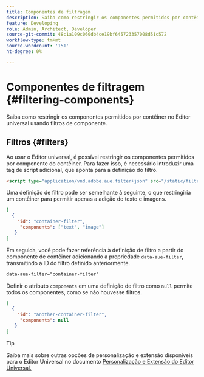 ```yaml
---
title: Componentes de filtragem
description: Saiba como restringir os componentes permitidos por contêiner no Editor universal usando filtros de componente.
feature: Developing
role: Admin, Architect, Developer
source-git-commit: 48c1a109c060db4ce19bf645723357008d51c572
workflow-type: tm+mt
source-wordcount: '151'
ht-degree: 0%

---
```



# Componentes de filtragem {#filtering-components}

Saiba como restringir os componentes permitidos por contêiner no Editor universal usando filtros de componente.

## Filtros {#filters}

Ao usar o Editor universal, é possível restringir os componentes permitidos por componente do contêiner. Para fazer isso, é necessário introduzir uma tag de script adicional, que aponta para a definição do filtro.

```html
<script type="application/vnd.adobe.aue.filter+json" src="/static/filter-definition.json"></script>
```

Uma definição de filtro pode ser semelhante à seguinte, o que restringiria um contêiner para permitir apenas a adição de texto e imagens.

```json
[
  {
    "id": "container-filter",
     "components": ["text", "image"]
   }
]
```

Em seguida, você pode fazer referência à definição de filtro a partir do componente de contêiner adicionando a propriedade `data-aue-filter`, transmitindo a ID do filtro definido anteriormente.

```html
data-aue-filter="container-filter"
```

Definir o atributo `components` em uma definição de filtro como `null` permite todos os componentes, como se não houvesse filtros.

```json
[
  {
    "id": "another-container-filter",
     "components": null
   }
]
```

>[!TIP]
>
>Saiba mais sobre outras opções de personalização e extensão disponíveis para o Editor Universal no documento [Personalização e Extensão do Editor Universal.](/help/implementing/universal-editor/customizing.md)
